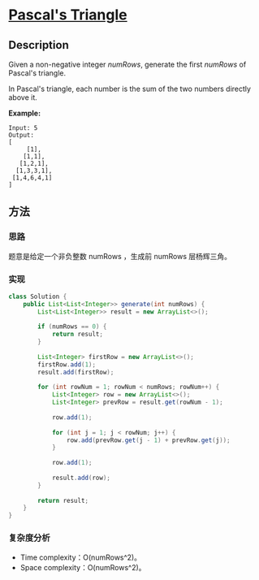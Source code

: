 # [Pascal's Triangle][title]

## Description

Given a non-negative integer _numRows_, generate the first _numRows_ of Pascal's triangle.

In Pascal's triangle, each number is the sum of the two numbers directly above it.

**Example:**

```
Input: 5
Output:
[
     [1],
    [1,1],
   [1,2,1],
  [1,3,3,1],
 [1,4,6,4,1]
]
```


## 方法 

### 思路

题意是给定一个非负整数 numRows ，生成前 numRows 层杨辉三角。

### 实现
```java
class Solution {
    public List<List<Integer>> generate(int numRows) {
        List<List<Integer>> result = new ArrayList<>();
        
        if (numRows == 0) {
            return result;
        }
        
        List<Integer> firstRow = new ArrayList<>();
        firstRow.add(1);
        result.add(firstRow);
        
        for (int rowNum = 1; rowNum < numRows; rowNum++) {
            List<Integer> row = new ArrayList<>();
            List<Integer> prevRow = result.get(rowNum - 1);
            
            row.add(1);
            
            for (int j = 1; j < rowNum; j++) {
                row.add(prevRow.get(j - 1) + prevRow.get(j));
            }
            
            row.add(1);
            
            result.add(row);
        }
        
        return result;
    }
}
```

### 复杂度分析

- Time complexity：O(numRows^2)。
- Space complexity：O(numRows^2)。


[title]: https://leetcode.com/problems/pascals-triangle/description/